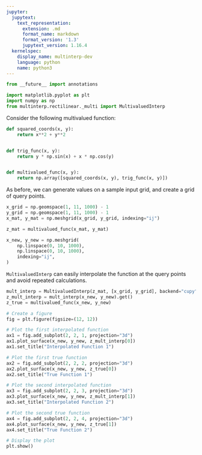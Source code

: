 ```yaml
---
jupyter:
  jupytext:
    text_representation:
      extension: .md
      format_name: markdown
      format_version: '1.3'
      jupytext_version: 1.16.4
  kernelspec:
    display_name: multinterp-dev
    language: python
    name: python3
---
```


```python
from __future__ import annotations

import matplotlib.pyplot as plt
import numpy as np
from multinterp.rectilinear._multi import MultivaluedInterp
```

Consider the following multivalued function:

```python
def squared_coords(x, y):
    return x**2 + y**2


def trig_func(x, y):
    return y * np.sin(x) + x * np.cos(y)


def multivalued_func(x, y):
    return np.array([squared_coords(x, y), trig_func(x, y)])
```

As before, we can generate values on a sample input grid, and create a grid of query points. 

```python
x_grid = np.geomspace(1, 11, 1000) - 1
y_grid = np.geomspace(1, 11, 1000) - 1
x_mat, y_mat = np.meshgrid(x_grid, y_grid, indexing="ij")

z_mat = multivalued_func(x_mat, y_mat)

x_new, y_new = np.meshgrid(
    np.linspace(0, 10, 1000),
    np.linspace(0, 10, 1000),
    indexing="ij",
)
```

`MultivaluedInterp` can easily interpolate the function at the query points and avoid repeated calculations.

```python
mult_interp = MultivaluedInterp(z_mat, [x_grid, y_grid], backend="cupy")
z_mult_interp = mult_interp(x_new, y_new).get()
z_true = multivalued_func(x_new, y_new)

# Create a figure
fig = plt.figure(figsize=(12, 12))

# Plot the first interpolated function
ax1 = fig.add_subplot(2, 2, 1, projection="3d")
ax1.plot_surface(x_new, y_new, z_mult_interp[0])
ax1.set_title("Interpolated Function 1")

# Plot the first true function
ax2 = fig.add_subplot(2, 2, 2, projection="3d")
ax2.plot_surface(x_new, y_new, z_true[0])
ax2.set_title("True Function 1")

# Plot the second interpolated function
ax3 = fig.add_subplot(2, 2, 3, projection="3d")
ax3.plot_surface(x_new, y_new, z_mult_interp[1])
ax3.set_title("Interpolated Function 2")

# Plot the second true function
ax4 = fig.add_subplot(2, 2, 4, projection="3d")
ax4.plot_surface(x_new, y_new, z_true[1])
ax4.set_title("True Function 2")

# Display the plot
plt.show()
```

```python

```
